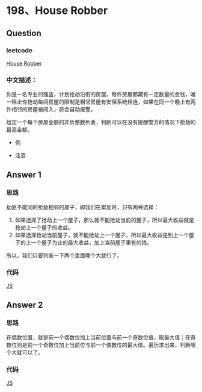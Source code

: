 # 198、House Robber

## Question

### leetcode

[House Robber](https://leetcode.com/tag/dynamic-programming/)

### 中文描述：

你是一名专业的强盗，计划抢劫沿街的房屋。每件房屋都藏有一定数量的金钱，唯一阻止你抢劫每间房屋的限制是相邻房屋有安保系统相连，如果在同一个晚上有两件相邻的房屋被闯入，将会自动报警。

给定一个每个房屋金额的非负整数列表，判断可以在没有提醒警方的情况下抢劫的最高金额。

* 例

* 注意

## Answer 1

### 思路

劫匪不能同时抢劫相邻的屋子，即我们在累加时，只有两种选择：

  1. 如果选择了抢劫上一个屋子，那么就不能抢劫当前的屋子，所以最大收益就是抢劫上一个屋子的收益。
  2. 如果选择抢劫当前屋子，就不能抢劫上一个屋子，所以最大收益是到上一个屋子的上一个屋子为止的最大收益，加上当前屋子里有的钱。

所以，我们只要判断一下两个里面哪个大就行了。

### 代码

[JS](./main_01.js)

## Answer 2

### 思路

在偶数位置，就是前一个偶数位加上当前位置与前一个奇数位值，取最大值；在奇数位则是前一个奇数位加上当前位与前一个偶数位的最大值。遍历求出来，判断哪个大就可以了。

### 代码

[JS](./main_02.js)
